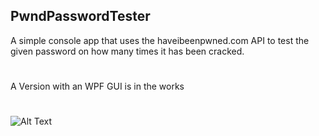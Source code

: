 ## PwndPasswordTester

A simple console app that uses the haveibeenpwned.com API to test the given password on how many times it has been cracked.
#
A Version with an WPF GUI is in the works
#
![Alt Text](https://media.discordapp.net/attachments/629645622764503059/670234282609868800/ezgif-3-360031d94178.gif)
